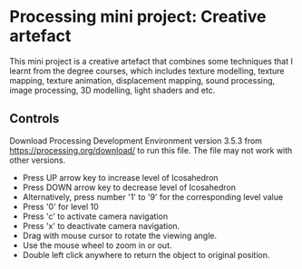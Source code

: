 # Processing mini project: Creative artefact
This mini project is a creative artefact that combines some techniques that I learnt from the degree courses, which includes texture modelling, texture mapping, texture animation, displacement mapping, sound processing, image processing, 3D modelling, light shaders and etc.
## Controls
Download Processing Development Environment version 3.5.3 from https://processing.org/download/ to run this file. The file may not work with other versions.
* Press UP arrow key to increase level of Icosahedron
* Press DOWN arrow key to decrease level of Icosahedron
* Alternatively, press number '1' to '9' for the corresponding level value
* Press '0' for level 10
* Press 'c' to activate camera navigation
* Press 'x' to deactivate camera navigation.
* Drag with mouse cursor to rotate the viewing angle.
* Use the mouse wheel to zoom in or out.
* Double left click anywhere to return the object to original position.

